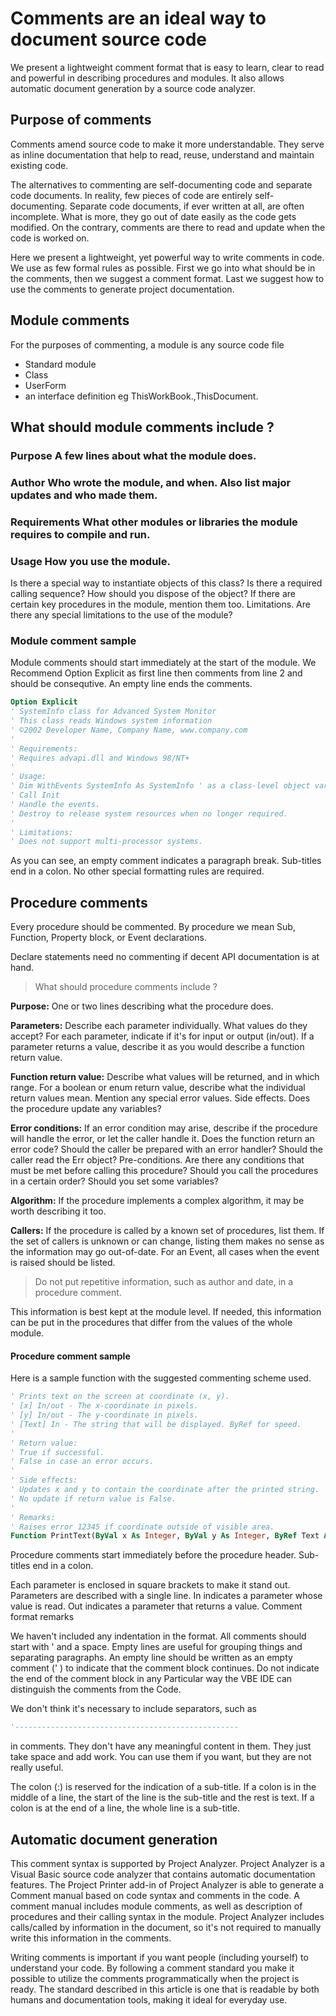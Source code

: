 [// LINK:http://www.aivosto.com/vbtips/codedoc.html]: COMMENT

# Comments are an ideal way to document source code

We present a lightweight comment format that is easy to learn, clear to read and powerful in describing procedures and modules. It also allows automatic document generation by a source code analyzer.

## Purpose of comments

Comments amend source code to make it more understandable. They serve as inline documentation that help to read, reuse, understand and maintain existing code.

The alternatives to commenting are self-documenting code and separate code documents. In reality, few pieces of code are entirely self-documenting. Separate code documents, if ever written at all, are often incomplete. What is more, they go out of date easily as the code gets modified. On the contrary, comments are there to read and update when the code is worked on.

Here we present a lightweight, yet powerful way to write comments in code. We use as few formal rules as possible. First we go into what should be in the comments, then we suggest a comment format. Last we suggest how to use the comments to generate project documentation.

## Module comments

For the purposes of commenting, a module is any source code file
* Standard module
* Class
* UserForm
* an interface definition eg ThisWorkBook.,ThisDocument.

## What should module comments include ?  
### **Purpose** A few lines about what the module does.
### **Author** Who wrote the module, and when. Also list major updates and who made them.
### **Requirements** What other modules or libraries the module requires to compile and run.
### **Usage** How you use the module.

Is there a special way to instantiate objects of this class? Is there a required calling sequence? How should you dispose of the object? If there are certain key procedures in the module, mention them too.
Limitations. Are there any special limitations to the use of the module?

### Module comment sample

Module comments should start immediately at the start of the module.
We Recommend Option Explicit as first line then comments from line 2  and should be consequtive. An empty line ends the comments.

```vb
Option Explicit
' SystemInfo class for Advanced System Monitor
' This class reads Windows system information
' ©2002 Developer Name, Company Name, www.company.com
'
' Requirements:
' Requires advapi.dll and Windows 98/NT+
'
' Usage:
' Dim WithEvents SystemInfo As SystemInfo ' as a class-level object variable
' Call Init
' Handle the events.
' Destroy to release system resources when no longer required.
'
' Limitations:
' Does not support multi-processor systems.
```

As you can see, an empty comment indicates a paragraph break. Sub-titles end in a colon. No other special formatting rules are required.

## Procedure comments

Every procedure should be commented. By procedure we mean Sub, Function, Property block, or Event declarations.  

Declare statements need no commenting if decent API documentation is at hand.

> What should procedure comments include ?

**Purpose:** One or two lines describing what the procedure does.

**Parameters:** Describe each parameter individually. What values do they accept? For each parameter, indicate if it's for input or output (in/out). If a parameter returns a value, describe it as you would describe a function return value.

**Function return value:** Describe what values will be returned, and in which range. For a boolean or enum return value, describe what the individual return values mean. Mention any special error values.
Side effects. Does the procedure update any variables?

**Error conditions:** If an error condition may arise, describe if the procedure will handle the error, or let the caller handle it. Does the function return an error code? Should the caller be prepared with an error handler? Should the caller read the Err object?
Pre-conditions. Are there any conditions that must be met before calling this procedure? Should you call the procedures in a certain order? Should you set some variables?

**Algorithm:** If the procedure implements a complex algorithm, it may be worth describing it too.

**Callers:** If the procedure is called by a known set of procedures, list them. If the set of callers is unknown or can change, listing them makes no sense as the information may go out-of-date. For an Event, all cases when the event is raised should be listed.

> Do not put repetitive information, such as author and date, in a procedure comment.

This information is best kept at the module level. If needed, this information can be put in the procedures that differ from the values of the whole module.

#### Procedure comment sample
Here is a sample function with the suggested commenting scheme used.

```vb
' Prints text on the screen at coordinate (x, y).
' [x] In/out - The x-coordinate in pixels.
' [y] In/out - The y-coordinate in pixels.
' [Text] In - The string that will be displayed. ByRef for speed.
'
' Return value:
' True if successful.
' False in case an error occurs.
'
' Side effects:
' Updates x and y to contain the coordinate after the printed string.
' No update if return value is False.
'
' Remarks:
' Raises error 12345 if coordinate outside of visible area.
Function PrintText(ByVal x As Integer, ByVal y As Integer, ByRef Text As String) As Boolean
```
Procedure comments start immediately before the procedure header. Sub-titles end in a colon.

Each parameter is enclosed in square brackets to make it stand out. Parameters are described with a single line. In indicates a parameter whose value is read. Out indicates a parameter that returns a value.
Comment format remarks

We haven't included any indentation in the format. All comments should start with ' and a space. Empty lines are useful for grouping things and separating paragraphs. An empty line should be written as an empty comment (' ) to indicate that the comment block continues. Do not indicate the end of the comment block in any Particular way the VBE IDE can distinguish the comments from the Code.

We don't think it's necessary to include separators, such as  
```vb
'--------------------------------------------------
```
in comments. They don't have any meaningful content in them. They just take space and add work. You can use them if you want, but they are not really useful.

The colon (:) is reserved for the indication of a sub-title. If a colon is in the middle of a line, the start of the line is the sub-title and the rest is text. If a colon is at the end of a line, the whole line is a sub-title.

## Automatic document generation

This comment syntax is supported by Project Analyzer. Project Analyzer is a Visual Basic source code analyzer that contains automatic documentation features. The Project Printer add-in of Project Analyzer is able to generate a Comment manual based on code syntax and comments in the code. A comment manual includes module comments, as well as description of procedures and their calling syntax in the module. Project Analyzer includes calls/called by information in the document, so it's not required to manually write this information in the comments.

Writing comments is important if you want people (including yourself) to understand your code. By following a comment standard you make it possible to utilize the comments programmatically when the project is ready. The standard described in this article is one that is readable by both humans and documentation tools, making it ideal for everyday use.